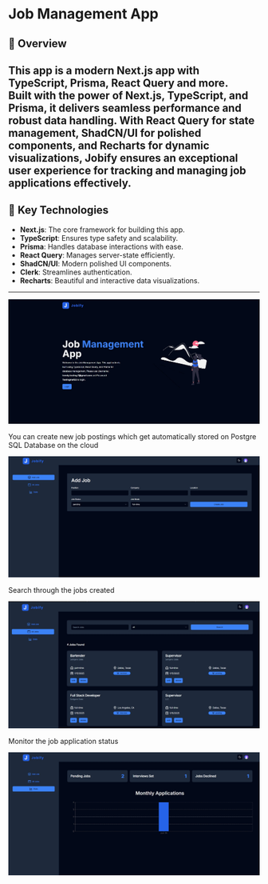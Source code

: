 # Job Management App 

## **🚀 Overview**
This app is a modern Next.js app with TypeScript, Prisma, React Query and more.  
Built with the power of **Next.js**, **TypeScript**, and **Prisma**, it delivers seamless performance and robust data handling. 
With **React Query** for state management, **ShadCN/UI** for polished components, and **Recharts** for dynamic visualizations, Jobify ensures an exceptional user experience for tracking and managing job applications effectively.
---

## **🌟 Key Technologies**
- **Next.js**: The core framework for building this app.
- **TypeScript**: Ensures type safety and scalability.
- **Prisma**: Handles database interactions with ease.
- **React Query**: Manages server-state efficiently.
- **ShadCN/UI**: Modern polished UI components.
- **Clerk**: Streamlines authentication.
- **Recharts**: Beautiful and interactive data visualizations.

---
![Alt text](https://github.com/taroserigano/Job-Management-App-Typescript/blob/main/img/1.jpg)

You can create new job postings which get automatically stored on Postgre SQL Database on the cloud

![Alt text](https://github.com/taroserigano/Job-Management-App-Typescript/blob/main/img/2.jpg)

Search through the jobs created 

![Alt text](https://github.com/taroserigano/Job-Management-App-Typescript/blob/main/img/3.jpg)

Monitor the job application status

![Alt text](https://github.com/taroserigano/Job-Management-App-Typescript/blob/main/img/4.jpg)

